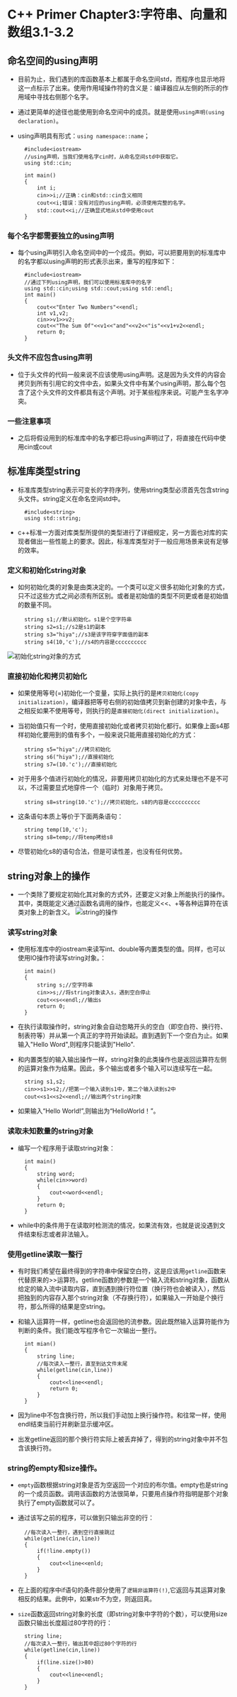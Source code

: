 # C++ Primer Chapter3:字符串、向量和数组3.1-3.2


## 命名空间的using声明
* 目前为止，我们遇到的库函数基本上都属于命名空间std，而程序也显示地将这一点标示了出来。使用作用域操作符的含义是：编译器应从左侧的所示的作用域中寻找右侧那个名字。
* 通过更简单的途径也能使用到命名空间中的成员。就是使用`using声明(using declaration)`。
* using声明具有形式：`using namespace::name`；

        #include<iostream>
        //using声明，当我们使用名字cin时，从命名空间std中获取它。
        using std::cin;

        int main()
        {
            int i;
            cin>>i;//正确：cin和std::cin含义相同
            cout<<i;错误：没有对应的using声明，必须使用完整的名字。
            std::cout<<i;//正确显式地从std中使用cout
        }

### 每个名字都需要独立的using声明
* 每个using声明引入命名空间中的一个成员。例如，可以把要用到的标准库中的名字都以using声明的形式表示出来，重写的程序如下：

        #include<iostream>
        //通过下列using声明，我们可以使用标准库中的名字
        using std::cin;using std::cout;using std::endl;
        int main()
        {
            cout<<"Enter Two Numbers"<<endl;
            int v1,v2;
            cin>>v1>>v2;
            cout<<"The Sum Of"<<v1<<"and"<<v2<<"is"<<v1+v2<<endl;
            return 0;
        }


### 头文件不应包含using声明
* 位于头文件的代码一般来说不应该使用using声明。这是因为头文件的内容会拷贝到所有引用它的文件中去，如果头文件中有某个using声明，那么每个包含了这个头文件的文件都具有这个声明。对于某些程序来说。可能产生名字冲突。

### 一些注意事项
* 之后将假设用到的标准库中的名字都已将using声明过了，将直接在代码中使用cin或cout


## 标准库类型string
* 标准库类型string表示可变长的字符序列，使用string类型必须首先包含string头文件。string定义在命名空间std中。

        #include<string>
        using std::string;
* c++标准一方面对库类型所提供的类型进行了详细规定，另一方面也对库的实现者做出一些性能上的要求。因此，标准库类型对于一般应用场景来说有足够的效率。

### 定义和初始化string对象
* 如何初始化类的对象是由类决定的。一个类可以定义很多初始化对象的方式，只不过这些方式之间必须有所区别。或者是初始值的类型不同更或者是初始值的数量不同。

        string s1;//默认初始化。s1是个空字符串
        string s2=s1;//s2是s1的副本
        string s3="hiya";//s3是该字符穿字面值的副本
        string s4(10,'c');//s4的内容是cccccccccc

![初始化string对象的方式](初始化string对象的方式.png)

### 直接初始化和拷贝初始化
* 如果使用等号(=)初始化一个变量，实际上执行的是`拷贝初始化(copy initialization)`，编译器把等号右侧的初始值拷贝到新创建的对象中去，与之相反如果不使用等号，则执行的是`直接初始化(direct initialization)`。
* 当初始值只有一个时，使用直接初始化或者拷贝初始化都行。如果像上面s4那样初始化要用到的值有多个，一般来说只能用直接初始化的方式：

        string s5="hiya";//拷贝初始化
        string s6("hiya");//直接初始化
        string s7=(10.'c');//直接初始化

* 对于用多个值进行初始化的情况，非要用拷贝初始化的方式来处理也不是不可以，不过需要显式地穿件一个（临时）对象用于拷贝。

        string s8=string(10.'c');//拷贝初始化，s8的内容是cccccccccc

* 这条语句本质上等价于下面两条语句：

        string temp(10,'c');
        string s8=temp;//将temp拷给s8

* 尽管初始化s8的语句合法，但是可读性差，也没有任何优势。

## string对象上的操作
* 一个类除了要规定初始化其对象的方式外，还要定义对象上所能执行的操作。其中，类既能定义通过函数名调用的操作，也能定义<<、+等各种运算符在该类对象上的新含义。
![string的操作](string的操作.png)

### 读写string对象
* 使用标准库中的iostream来读写int、double等内置类型的值。同样，也可以使用IO操作符读写string对象。：

        int main()
        {
            string s;//空字符串
            cin>>s;//将string对象读入s，遇到空白停止
            cout<<s<<endl;//输出s
            return 0;
        }

* 在执行读取操作时，string对象会自动忽略开头的空白（即空白符、换行符、制表符等）并从第一个真正的字符开始读起。直到遇到下一个空白为止。如果输入"Hello Word",则程序只能读到"Hello".
* 和内置类型的输入输出操作一样，string对象的此类操作也是返回运算符左侧的运算对象作为结果。因此，多个输出或者多个输入可以连续写在一起。

        string s1,s2;
        cin>>s1>>s2;//把第一个输入读到s1中，第二个输入读到s2中
        cout<<s1<<s2<<endl;//输出两个string对象

* 如果输入“Hello World!”,则输出为“HelloWorld！”。


### 读取未知数量的string对象
* 编写一个程序用于读取string对象：

        int main()
        {
            string word;
            while(cin>>word)
            {
                cout<<word<<endl;
            }
            return 0;
        }

* while中的条件用于在读取时检测流的情况，如果流有效，也就是说没遇到文件结束标志或者非法输入。

### 使用getline读取一整行
* 有时我们希望在最终得到的字符串中保留空白符，这是应该用`getline`函数来代替原来的>>运算符。getline函数的参数是一个输入流和string对象，函数从给定的输入流中读取内容，直到遇到换行符位置（换行符也会被读入），然后把独到的内容存入那个string对象（不存换行符），如果输入一开始是个换行符，那么所得的结果是空string。
* 和输入运算符一样，getline也会返回他的流参数。因此既然输入运算符能作为判断的条件。我们能改写程序令它一次输出一整行。

        int mian()
        {
            string line;
            //每次读入一整行，直至到达文件末尾
            while(getline(cin,line))
            {
                cout<<line<<endl;
                return 0;
            }
        }

* 因为line中不包含换行符，所以我们手动加上换行操作符。和往常一样，使用endl结束当前行并刷新显示缓冲区。
* 出发getline返回的那个换行符实际上被丢弃掉了，得到的string对象中并不包含该换行符。


### string的empty和size操作。
* `empty`函数根据string对象是否为空返回一个对应的布尔值。empty也是string的一个成员函数。调用该函数的方法很简单，只要用点操作符指明是那个对象执行了empty函数就可以了。
* 通过该写之前的程序，可以做到只输出非空的行：

        //每次读入一整行，遇到空行直接跳过
        while(getline(cin,line))
        {
            if(!line.empty())
            {
                cout<<line<<enld;
            }
        }
* 在上面的程序中if语句的条件部分使用了`逻辑非运算符(!)`,它返回与其运算对象相反的结果。此例中，如果str不为空，则返回真。
* `size`函数返回string对象的长度（即string对象中字符的个数），可以使用size函数只输出长度超过80字符的行：

        string line;
        //每次读入一整行，输出其中超过80个字符的行
        while(getline(cin,line))
        {
            if(line.size()>80)
            {
                cout<<line<<endl;
            }
        }
